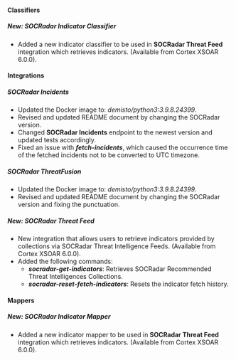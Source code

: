 #### Classifiers
##### New: SOCRadar Indicator Classifier
  - Added a new indicator classifier to be used in **SOCRadar Threat Feed** integration which retrieves indicators. (Available from Cortex XSOAR 6.0.0).

#### Integrations
##### SOCRadar Incidents
  - Updated the Docker image to: *demisto/python3:3.9.8.24399*.
  - Revised and updated README document by changing the SOCRadar version.
  - Changed **SOCRadar Incidents** endpoint to the newest version and updated tests accordingly.
  - Fixed an issue with ***fetch-incidents***, which caused the occurrence time of the fetched incidents not to be converted to UTC timezone.

##### SOCRadar ThreatFusion
  - Updated the Docker image to: *demisto/python3:3.9.8.24399*.
  - Revised and updated README document by changing the SOCRadar version and fixing the punctuation.

##### New: SOCRadar Threat Feed
  - New integration that allows users to retrieve indicators provided by collections via SOCRadar Threat Intelligence Feeds. (Available from Cortex XSOAR 6.0.0).
  - Added the following commands:
    - ***socradar-get-indicators***: Retrieves SOCRadar Recommended Threat Intelligences Collections.
    - ***socradar-reset-fetch-indicators***: Resets the indicator fetch history.
  
#### Mappers
##### New: SOCRadar Indicator Mapper
  - Added a new indicator mapper to be used in **SOCRadar Threat Feed** integration which retrieves indicators. (Available from Cortex XSOAR 6.0.0).
